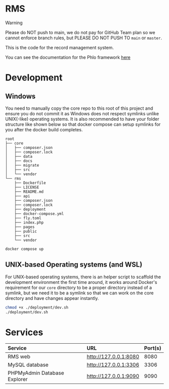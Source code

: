 # RMS

> [!WARNING]
> Please do NOT push to main, we do not pay for GitHub Team plan so we cannot enforce branch rules, but PLEASE DO NOT PUSH TO `main` or `master`.

This is the code for the record management system.

You can see the documentation for the Phlo framework [here](http://github.com/aosasona/phlo-template)

# Development

## Windows

You need to manually copy the core repo to this root of this project and ensure you do not commit it as Windows does not respect symlinks unlike UNIX(-like) operating systems. It is also recommended to have your folder structure like shown below so that docker compose can setup symlinks for you after the docker build completes.

```
root
├── core
│   ├── composer.json
│   ├── composer.lock
│   ├── data
│   ├── docs
│   ├── migrate
│   ├── src
│   └── vendor
└── rms
    ├── Dockerfile
    ├── LICENSE
    ├── README.md
    ├── api
    ├── composer.json
    ├── composer.lock
    ├── deployment
    ├── docker-compose.yml
    ├── fly.toml
    ├── index.php
    ├── pages
    ├── public
    ├── src
    └── vendor
```

```sh
docker compose up
```

## UNIX-based Operating systems (and WSL)

For UNIX-based operating systems, there is an helper script to scaffold the development environment the first time around, it works around Docker's requirement for our `core` directory to be a proper directory instead of a symlink, but we need it to be a symlink so that we can work on the core directory and have changes appear instantly.

```sh
chmod +x ./deployment/dev.sh
./deployment/dev.sh
```

# Services

| **Service**                  | **URL**               | **Port(s)** |
| :--------------------------- | :-------------------- | :---------- |
| RMS web                      | http://127.0.0.1:8080 | 8080        |
| MySQL database               | http://127.0.0.1:3306 | 3306        |
| PHPMyAdmin Database Explorer | http://127.0.0.1:9090 | 9090        |

